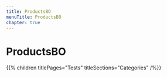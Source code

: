 ```yaml
---
title: ProductsBO
menuTitle: ProductsBO
chapter: true
---
```


# ProductsBO

{{% children titlePages="Tests" titleSections="Categories" /%}}